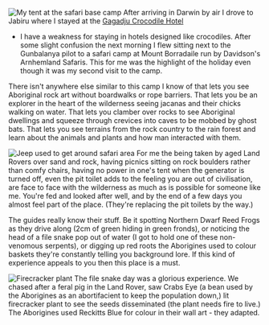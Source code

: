 ![My tent at the safari base camp](tent.jpg)
After arriving in Darwin by air I drove to Jabiru where I stayed at the
[Gagadju Crocodile Hotel](https://www.accorhotels.com/gb/hotel-9616-mercure-kakadu-crocodile-hotel/index.shtml)
- I have a weakness for staying in hotels designed like crocodiles. After some slight confusion the next morning I flew sitting next to the Gunbalanya pilot to a safari camp at Mount Borradaile run by Davidson's Arnhemland Safaris. This for me was the highlight of the holiday even though it was my second visit to the camp.

There isn't anywhere else similar to this camp I know of that lets you see Aboriginal rock art without boardwalks or rope barriers. That lets you be an explorer in the heart of the wilderness seeing jacanas and their chicks walking on water. That lets you clamber over rocks to see Aboriginal dwellings and squeeze through crevices into caves to be mobbed by ghost bats. That lets you see terrains from the rock country to the rain forest and learn about the animals and plants and how man interacted with them.

![Jeep used to get around safari area](jeep.jpg)
For me the being taken by aged Land Rovers over sand and rock, having picnics sitting on rock boulders rather than comfy chairs, having no power in one's tent when the generator is turned off, even the pit toilet adds to the feeling you are out of civilisation, are face to face with the wilderness as much as is possible for someone like me. You're fed and looked after well, and by the end of a few days you almost feel part of the place. (They're replacing the pit toilets by the way.)

The guides really know their stuff. Be it spotting Northern Dwarf Reed Frogs as they drive along (2cm of green hiding in green fronds), or noticing the head of a file snake pop out of water (I got to hold one of these non-venomous serpents), or digging up red roots the Aborigines used to colour baskets they're constantly telling you background lore. If this kind of experience appeals to you then this place is a must.

![Firecracker plant](firecracker.jpg)
The file snake day was a glorious experience. We chased after a feral pig in the Land Rover, saw Crabs Eye (a bean used by the Aborigines as an abortifacient to keep the population down,) lit firecracker plant to see the seeds disseminated (the plant needs fire to live.) The Aborigines used Reckitts Blue for colour in their wall art - they adapted.
